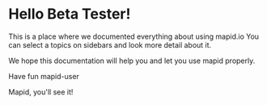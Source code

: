 # Hello Beta Tester!

This is a place where we documented everything about using mapid.io
You can select a topics on sidebars and look more detail about it. 


We hope this documentation will help you and let you use mapid properly.

Have fun mapid-user

Mapid, you'll see it!
